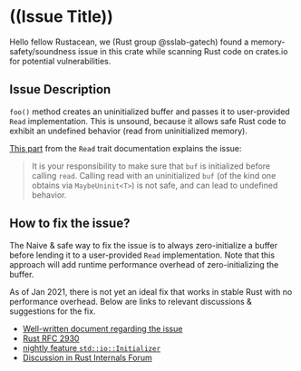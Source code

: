 # ((Issue Title))

Hello fellow Rustacean,
we (Rust group @sslab-gatech) found a memory-safety/soundness issue in this crate while scanning Rust code on crates.io for potential vulnerabilities.

## Issue Description

`foo()` method creates an uninitialized buffer and passes it to user-provided `Read` implementation. This is unsound, because it allows safe Rust code to exhibit an undefined behavior (read from uninitialized memory).

[This part](https://doc.rust-lang.org/std/io/trait.Read.html#tymethod.read) from the `Read` trait documentation explains the issue:

> It is your responsibility to make sure that `buf` is initialized before calling `read`. Calling read with an uninitialized `buf` (of the kind one obtains via `MaybeUninit<T>`) is not safe, and can lead to undefined behavior.

## How to fix the issue?

The Naive & safe way to fix the issue is to always zero-initialize a buffer before lending it to a user-provided `Read` implementation. Note that this approach will add runtime performance overhead of zero-initializing the buffer.

As of Jan 2021, there is not yet an ideal fix that works in stable Rust with no performance overhead. Below are links to relevant discussions & suggestions for the fix.

* [Well-written document regarding the issue](https://paper.dropbox.com/doc/IO-Buffer-Initialization-MvytTgjIOTNpJAS6Mvw38)
* [Rust RFC 2930](https://github.com/rust-lang/rfcs/blob/master/text/2930-read-buf.md#summary)
* [nightly feature `std::io::Initializer`](https://doc.rust-lang.org/std/io/struct.Initializer.html)
* [Discussion in Rust Internals Forum](https://internals.rust-lang.org/t/uninitialized-memory/1652)

